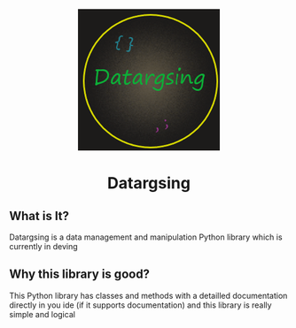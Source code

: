 <div align="center">
<img src="https://github.com/LTHCTheMaster/Datargsing/blob/master/icon.png">

# Datargsing

<div align="left">

## What is It?

Datargsing is a data management and manipulation Python library which is currently in deving

## Why this library is good?

This Python library has classes and methods with a detailled documentation directly in you ide (if it supports documentation) and this library is really simple and logical
